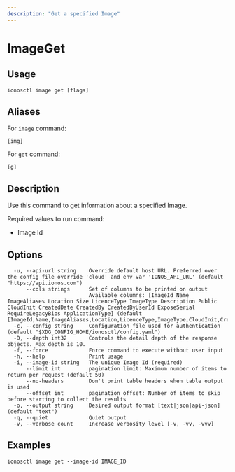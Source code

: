 ```yaml
---
description: "Get a specified Image"
---
```


# ImageGet

## Usage

```text
ionosctl image get [flags]
```

## Aliases

For `image` command:

```text
[img]
```

For `get` command:

```text
[g]
```

## Description

Use this command to get information about a specified Image.

Required values to run command:

* Image Id

## Options

```text
  -u, --api-url string    Override default host URL. Preferred over the config file override 'cloud' and env var 'IONOS_API_URL' (default "https://api.ionos.com")
      --cols strings      Set of columns to be printed on output 
                          Available columns: [ImageId Name ImageAliases Location Size LicenceType ImageType Description Public CloudInit CreatedDate CreatedBy CreatedByUserId ExposeSerial RequireLegacyBios ApplicationType] (default [ImageId,Name,ImageAliases,Location,LicenceType,ImageType,CloudInit,CreatedDate])
  -c, --config string     Configuration file used for authentication (default "$XDG_CONFIG_HOME/ionosctl/config.yaml")
  -D, --depth int32       Controls the detail depth of the response objects. Max depth is 10.
  -f, --force             Force command to execute without user input
  -h, --help              Print usage
  -i, --image-id string   The unique Image Id (required)
      --limit int         pagination limit: Maximum number of items to return per request (default 50)
      --no-headers        Don't print table headers when table output is used
      --offset int        pagination offset: Number of items to skip before starting to collect the results
  -o, --output string     Desired output format [text|json|api-json] (default "text")
  -q, --quiet             Quiet output
  -v, --verbose count     Increase verbosity level [-v, -vv, -vvv]
```

## Examples

```text
ionosctl image get --image-id IMAGE_ID
```

